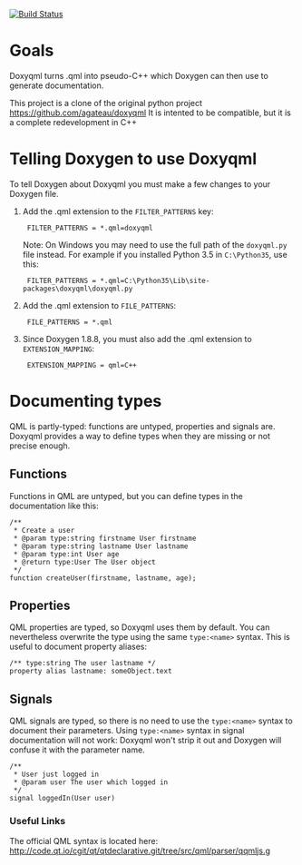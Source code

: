[![Build Status](https://travis-ci.org/agateau/doxyqml.svg?branch=master)](https://travis-ci.org/agateau/doxyqml)

# Goals

Doxyqml turns .qml into pseudo-C++ which Doxygen can then use to generate
documentation.

This project is a clone of the original python project https://github.com/agateau/doxyqml
It is intented to be compatible, but it is a complete redevelopment in C++

# Telling Doxygen to use Doxyqml

To tell Doxygen about Doxyqml you must make a few changes to your Doxygen file.

1. Add the .qml extension to the `FILTER_PATTERNS` key:

        FILTER_PATTERNS = *.qml=doxyqml

    Note: On Windows you may need to use the full path of the `doxyqml.py` file
    instead. For example if you installed Python 3.5 in `C:\Python35`, use this:

        FILTER_PATTERNS = *.qml=C:\Python35\Lib\site-packages\doxyqml\doxyqml.py

2. Add the .qml extension to `FILE_PATTERNS`:

        FILE_PATTERNS = *.qml

3. Since Doxygen 1.8.8, you must also add the .qml extension to
   `EXTENSION_MAPPING`:

        EXTENSION_MAPPING = qml=C++

# Documenting types

QML is partly-typed: functions are untyped, properties and signals are. Doxyqml
provides a way to define types when they are missing or not precise enough.

## Functions

Functions in QML are untyped, but you can define types in the documentation
like this:

    /**
     * Create a user
     * @param type:string firstname User firstname
     * @param type:string lastname User lastname
     * @param type:int User age
     * @return type:User The User object
     */
    function createUser(firstname, lastname, age);

## Properties

QML properties are typed, so Doxyqml uses them by default. You can nevertheless
overwrite the type using the same `type:<name>` syntax. This is useful to
document property aliases:

    /** type:string The user lastname */
    property alias lastname: someObject.text

## Signals

QML signals are typed, so there is no need to use the `type:<name>` syntax to
document their parameters. Using `type:<name>` syntax in signal documentation
will not work: Doxyqml won't strip it out and Doxygen will confuse it with the
parameter name.

    /**
     * User just logged in
     * @param user The user which logged in
     */
    signal loggedIn(User user)

### Useful Links

The official QML syntax is located here: http://code.qt.io/cgit/qt/qtdeclarative.git/tree/src/qml/parser/qqmljs.g

